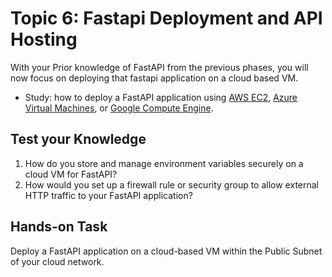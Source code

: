 # Topic 6: Fastapi Deployment and API Hosting

With your Prior knowledge of FastAPI from the previous phases, you will now focus on deploying that fastapi application on a cloud based VM.

- Study: how to deploy a FastAPI application using [AWS EC2](https://www.youtube.com/watch?v=SgSnz7kW-Ko), [Azure Virtual Machines](https://medium.com/%40swamynathanayyappan/how-to-deploy-a-fast-api-python-web-application-to-azure-virtual-machine-c5eb84284a81), or [Google Compute Engine](https://www.youtube.com/watch?v=Lcuas-20g1g).  

## Test your Knowledge

1. How do you store and manage environment variables securely on a cloud VM for FastAPI?  
2. How would you set up a firewall rule or security group to allow external HTTP traffic to your FastAPI application?  

## Hands-on Task

Deploy a FastAPI application on a cloud-based VM within the Public Subnet of your cloud network.
